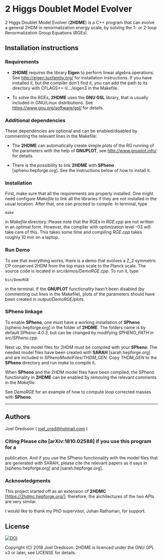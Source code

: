 # 2 Higgs Doublet Model Evolver

2 Higgs Doublet Model Evolver (**2HDME**) is a C++ program that can evolve a
general 2HDM in renormalization energy scale, by solving the 1- or 2-loop
Renormalization Group Equations (RGEs).

## Installation instructions

### Requirements 

* **2HDME** requires the library **Eigen** to perform linear algebra operations.
  See http://eigen.tuxfamily.org/ for installation instructions.  If you have
  installed it, but the compiler don't find it, you can add the path to its
  directory with CFLAGS+=-I/.../eigen3 in the Makefile.

* To solve the RGEs, **2HDME** uses the **GNU GSL** library, that is usually
  included in GNU/Linux distributions. See https://www.gnu.org/software/gsl/ for
  details.

### Additional dependencies

These dependencies are optional and can be enabled/disabled by commenting the
relevant lines in the Makefile:

* The **2HDME** can automatically create simple plots of the RG running of the
  parameters with the help of **GNUPLOT**, see http://www.gnuplot.info/ for
  details.

* There is the possibility to link **2HDME** with **SPheno**
  [spheno.hepforge.org].  See the instructions below of how to install it.

### Installation

First, make sure that all the requirements are properly installed.  One might
need configure *Makefile* to link all the libraries if they are not installed in
the usual location. After that, one can proceed to compile: In terminal, type
```
make 
``` 
in *Makefile* directory. Please note that the RGEs in *RGE.cpp* are
not written in an optimal form. However, the compiler with optimization level
-03 will take care of this. This takes some time and compiling *RGE.cpp* takes
roughly 10 min on a laptop.

### Run Demo

To see that everything works, there is a demo that evolves a Z_2 symmetric CP
conserved 2HDM from the top mass scale to the Planck scale. The source code is
located in *src/demos/DemoRGE.cpp*.  To run it, type 
``` 
bin/DemoRGE 
``` 
in the terminal.  If the **GNUPLOT** functionality hasn't been disabled (by
commenting out lines in the Makefile), plots of the parameters should have been
created in *output/DemoRGE/plots*.

### SPheno linkage

To enable **SPheno**, one must have a working installation of **SPheno**
[spheno.hepforge.org] in the folder of **2HDME**. The folders name is by default
*SPheno-4.0.3*, but can be changed by modifying *SPHENO_PATH* in
*src/SPheno.cpp*. 

Next up, the model files for 2HDM must be compiled with your **SPheno**. The
needed model files have been created with **SARAH** [sarah.hepforge.org] and are
included in *SPhenoModelFiles/THDM_GEN*. Copy *THDM_GEN* to the **SPheno**
directory and run *make* to compile it.

When **SPheno** and the 2HDM model files have been compiled, the SPheno
functionality in **2HDME** can be enabled by removing the relevant comments in
the *Makefile*.

See *DemoRGE* for an example of how to compute loop corrected masses with
**SPheno**. 

********************************************************************************

## Authors

Joel Oredsson ( joel_ored@hotmail.com )

### Citing Please cite [arXiv:1810.02588] if you use this program for a
publication.  And if you use the SPheno functionality with the model files that
are generated with SARAH, please cite the relevant papers as it says in
[spheno.hepforge.org] and [sarah.hepforge.org].

### Acknowledgments 

This project started off as an extension of **2HDMC**
[https://2hdmc.hepforge.org/]; therefore, the architectures of the two APIs are
very similar. 

I would like to thank my PhD supervisor, Johan Rathsman, for support.

## License

[![DOI](https://zenodo.org/badge/149639202.svg)](https://zenodo.org/badge/latestdoi/149639202)

Copyright (C) 2018 Joel Oredsson.  2HDME is licenced under the GNU GPL v3 or
later, see LICENSE for details.



